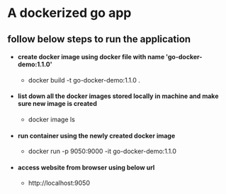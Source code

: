 
# A dockerized go app


## follow below steps to run the application

- #### create docker image using docker file with name 'go-docker-demo:1.1.0'
    - docker build -t go-docker-demo:1.1.0 .

- #### list down all the docker images stored locally in machine and make sure new image is created
    - docker image ls

- #### run container using the newly created docker image
    - docker run -p 9050:9000 -it go-docker-demo:1.1.0

- #### access website from browser using below url
    - http://localhost:9050

    